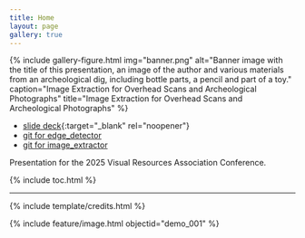 ```yaml
---
title: Home
layout: page
gallery: true
---
```


{% include gallery-figure.html img="banner.png" alt="Banner image with the title of this presentation, an image of the author and various materials from an archeological dig, including bottle parts, a pencil and part of a toy." caption="Image Extraction for Overhead Scans and Archeological Photographs" title="Image Extraction for Overhead Scans and Archeological Photographs" %}

- [slide deck](https://indd.adobe.com/view/c39e4ac9-c3c2-4a88-bc90-517c88724490){:target="_blank" rel="noopener"}
- [git for edge_detector](https://github.com/Scholarly-Projects/edge_detector)
- [git for image_extractor](https://github.com/Scholarly-Projects/image_extraction)

Presentation for the 2025 Visual Resources Association Conference.

{% include toc.html %}

------

{% include template/credits.html %}

{% include feature/image.html objectid="demo_001" %}
